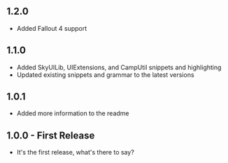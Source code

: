 ## 1.2.0
* Added Fallout 4 support

## 1.1.0
* Added SkyUILib, UIExtensions, and CampUtil snippets and highlighting
* Updated existing snippets and grammar to the latest versions

## 1.0.1
* Added more information to the readme

## 1.0.0 - First Release
* It's the first release, what's there to say?
